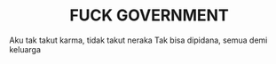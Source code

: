 <h1 align="center">FUCK GOVERNMENT </h1>
<p></p>Aku tak takut karma, tidak takut neraka
Tak bisa dipidana, semua demi keluarga</p>

